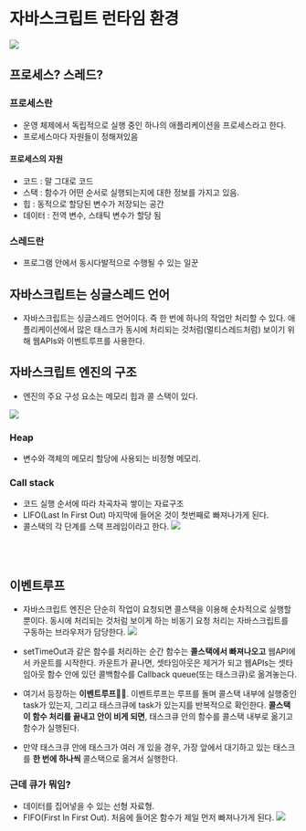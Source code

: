 # 자바스크립트 런타임 환경

![](https://velog.velcdn.com/images/chaehe_3210/post/65334a29-7b4f-47a1-a4d9-5bae1425b8bf/image.jpg)

## 프로세스? 스레드?

### 프로세스란

- 운영 체제에서 독립적으로 실행 중인 하나의 애플리케이션을 프로세스라고 한다.
- 프로세스마다 자원들이 정해져있음

#### 프로세스의 자원

- 코드 : 말 그대로 코드
- 스택 : 함수가 어떤 순서로 실행되는지에 대한 정보를 가지고 있음.
- 힙 : 동적으로 할당된 변수가 저장되는 공간
- 데이터 : 전역 변수, 스태틱 변수가 할당 됨

### 스레드란

- 프로그램 안에서 동시다발적으로 수행될 수 있는 일꾼

## 자바스크립트는 싱글스레드 언어

- 자바스크립트는 싱글스레드 언어이다. 즉 한 번에 하나의 작업만 처리할 수 있다. 애플리케이션에서 많은 태스크가 동시에 처리되는 것처럼(멀티스레드처럼) 보이기 위해 웹APIs와 이벤트루프를 사용한다.

## 자바스크립트 엔진의 구조

- 엔진의 주요 구성 요소는 메모리 힙과 콜 스택이 있다.

![](https://velog.velcdn.com/images/chaehe_3210/post/d839a70c-66b0-467c-b1de-9bb84d7b9972/image.png)

### Heap

- 변수와 객체의 메모리 할당에 사용되는 비정형 메모리.

### Call stack

- 코드 실행 순서에 따라 차곡차곡 쌓이는 자료구조
- LIFO(Last In First Out) 마지막에 들어온 것이 첫번째로 빠져나가게 된다.
- 콜스택의 각 단계를 스택 프레임이라고 한다.
  ![](https://velog.velcdn.com/images/chaehe_3210/post/769eb236-0eef-489d-899e-55acc8b52c8d/image.gif)

<br/>
<br/>

## 이벤트루프

- 자바스크립트 엔진은 단순히 작업이 요청되면 콜스택을 이용해 순차적으로 실행할 뿐이다. 동시에 처리되는 것처럼 보이게 하는 비동기 요청 처리는 자바스크립트를 구동하는 브라우저가 담당한다.
  ![](https://velog.velcdn.com/images/chaehe_3210/post/3f99a5e9-b2d7-4b93-b98f-5c6b8c668ffb/image.png)
- setTimeOut과 같은 함수를 처리하는 순간 함수는 **콜스택에서 빠져나오고** 웹API에서 카운트를 시작한다. 카운트가 끝나면, 셋타임아웃은 제거가 되고 웹APIs는 셋타임아웃 함수 안에 있던 콜백함수를 Callback queue(또는 태스크큐)로 옮겨놓는다.
- 여기서 등장하는 **이벤트루프**🙋‍♀️. 이벤트루프는 루프를 돌며 콜스택 내부에 실행중인 task가 있는지, 그리고 태스크큐에 task가 있는지를 반복적으로 확인한다. **콜스택이 함수 처리를 끝내고 안이 비게 되면**, 태스크큐 안의 함수를 콜스택 내부로 옮기고 함수가 실행된다.

- 만약 태스크큐 안에 태스크가 여러 개 있을 경우, 가장 앞에서 대기하고 있는 태스크를 **한 번에 하나씩** 콜스택으로 옮겨서 실행한다.

### 근데 큐가 뭐임?

- 데이터를 집어넣을 수 있는 선형 자료형.
- FIFO(First In First Out). 처음에 들어온 함수가 제일 먼저 빠져나가게 된다.
  ![](https://velog.velcdn.com/images/chaehe_3210/post/f3df3e7f-6b24-49b9-beb6-aa4dc32445c5/image.png)
